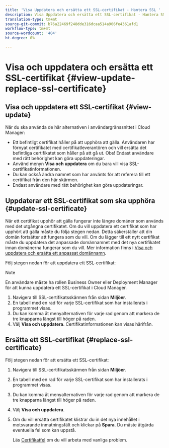 ```yaml
---
title: 'Visa Uppdatera och ersätta ett SSL-certifikat - Hantera SSL '
description: Visa Uppdatera och ersätta ett SSL-certifikat - Hantera SSL-certifikat
translation-type: tm+mt
source-git-commit: b76a22469f248dde316dcaa514a906fe4361afd1
workflow-type: tm+mt
source-wordcount: '404'
ht-degree: 0%

---
```



# Visa och uppdatera och ersätta ett SSL-certifikat {#view-update-replace-ssl-certificate}

## Visa och uppdatera ett SSL-certifikat {#view-update}

När du ska använda de här alternativen i användargränssnittet i Cloud Manager:

* Ett befintligt certifikat håller på att upphöra att gälla. Användaren har förnyat certifikatet med certifikatleverantören och vill ersätta det befintliga certifikatet som håller på att gå ut. Obs! Endast användare med rätt behörighet kan göra uppdateringar.
* Använd menyn **Visa och uppdatera** om du bara vill visa SSL-certifikatinformationen.
* Du kan också ändra namnet som har använts för att referera till ett certifikat från den här skärmen.
* Endast användare med rätt behörighet kan göra uppdateringar.


## Uppdaterar ett SSL-certifikat som ska upphöra {#update-ssl-certificate}

När ett certifikat upphör att gälla fungerar inte längre domäner som används med det utgångna certifikatet. Om du vill uppdatera ett certifikat som har upphört att gälla måste du följa stegen nedan. Detta säkerställer att din domän fortsätter att fungera som du vill. Om du lägger till ett nytt certifikat måste du uppdatera det anpassade domännamnet med det nya certifikatet innan domänerna fungerar som du vill. Mer information finns i [Visa och uppdatera och ersätta ett anpassat domännamn](/help/implementing/cloud-manager/custom-domain-names/view-update-replace-custom-domain-name.md).

Följ stegen nedan för att uppdatera ett SSL-certifikat:

>[!NOTE]
>En användare måste ha rollen Business Owner eller Deployment Manager för att kunna uppdatera ett SSL-certifikat i Cloud Manager.

1. Navigera till SSL-certifikatsskärmen från sidan **Miljöer**.
1. En tabell med en rad för varje SSL-certifikat som har installerats i programmet visas.
1. Du kan komma åt menyalternativen för varje rad genom att markera de tre knapparna längst till höger på raden.
1. Välj **Visa och uppdatera**. Certifikatinformationen kan visas härifrån.

## Ersätta ett SSL-certifikat {#replace-ssl-certificate}

Följ stegen nedan för att ersätta ett SSL-certifikat:

1. Navigera till SSL-certifikatsskärmen från sidan **Miljöer**.
1. En tabell med en rad för varje SSL-certifikat som har installerats i programmet visas.
1. Du kan komma åt menyalternativen för varje rad genom att markera de tre knapparna längst till höger på raden.
1. Välj **Visa och uppdatera**.
1. Om du vill ersätta certifikatet klistrar du in det nya innehållet i motsvarande inmatningsfält och klickar på **Spara**. Du måste åtgärda eventuella fel som kan uppstå.

   Läs [Certifikatfel](/help/implementing/cloud-manager/managing-ssl-certifications/add-ssl-certificate.md#certificate-error) om du vill arbeta med vanliga problem.